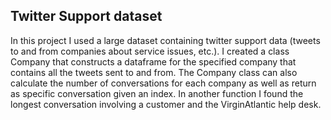 ## Twitter Support dataset

In this project I used a large dataset containing twitter support data (tweets to and from companies about service issues, etc.).
I created a class Company that constructs a dataframe for the specified company that contains all the tweets sent to and from. 
The Company class can also calculate the number of conversations for each company as well as return as specific conversation given an index.
In another function I found the longest conversation involving a customer and the VirginAtlantic help desk.
